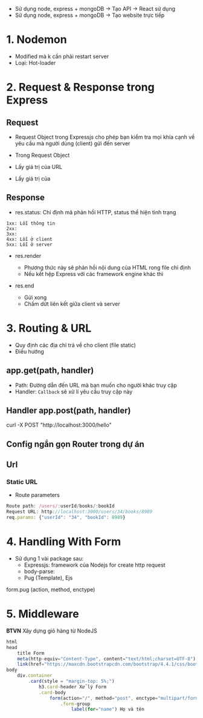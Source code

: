 - Sử dụng node, express + mongoDB -> Tạo API -> React sử dụng
- Sử dụng node, express + mongoDB -> Tạo website trực tiếp


# 1. Nodemon
- Modified mà k cần phải restart server
- Loại: Hot-loader
# 2. Request & Response trong Express

## Request
- Request Object trong Expressjs cho phép bạn kiểm tra mọi khía cạnh về yêu cầu mà người dùng (client) gửi đến server

- Trong Request Object 

- Lấy giá trị của URL
- Lấy giá trị của 

## Response

- res.status: Chỉ định mã phản hồi HTTP, status thể hiện tình trạng

```
1xx: Lỗi thông tin
2xx:
3xx:
4xx: Lỗi ở client
5xx: Lỗi ở server
```

- res.render
    - Phương thức này sẽ phản hồi nội dung của HTML rong file chỉ định
    - Nếu kết hệp Express với các framework engine khác thì 

- res.end
    - Gửi xong
    - Chấm dứt liên kết giữa client và server

# 3. Routing & URL
- Quy định các địa chỉ trả về cho client (file static)
- Điều hướng

## app.get(path, handler)
- Path: Đường dẫn đến URL mà bạn muốn cho người khác truy cập
- Handler: ```Callback``` sẽ xử lí yêu cầu truy cập này

## Handler app.post(path, handler)
curl -X POST "http://localhost:3000/hello"

## Config ngắn gọn Router trong dự án

## Url 
### Static URL

- Route parameters

``` javascript
Route path: /users/:userId/books/:bookId
Request URL: http://localhost:3000/users/34/books/8989
req.params: {"userId": "34", "bookId": 8989}
```


# 4. Handling With Form
- Sử dụng 1 vài package sau:
    - Expressjs: framework của Nodejs for create http request
    - body-parse:
    - Pug (Template), Ejs

form.pug (action, method, enctype)


# 5. Middleware

**BTVN** Xây dựng giỏ hàng từ NodeJS


```javascript
html
head
    title Form
    meta(http-equiv="Content-Type", content="text/html;charset=UTF-8")
    link(href="https://maxcdn.bootstrapcdn.com/bootstrap/4.4.1/css/bootstrap.min.css", rel="stylesheet")
body
    div.container
        .card(style = "margin-top: 5%;")
            h3.card-header Xử lý Form
            .card-body
                form(action="/", method="post", enctype="multipart/form-data")
                    .form-group
                        label(for="name") Họ và tên
```